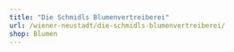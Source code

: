 ```yaml
---
title: "Die Schmidls Blumenvertreiberei"
url: /wiener-neustadt/die-schmidls-blumenvertreiberei/
shop: Blumen
---
```

